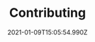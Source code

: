 ---
title: Contributing
date: 2021-01-09T15:05:54.990Z
weight: 30
description: mimiumへのコントリビューション
draft: false
---